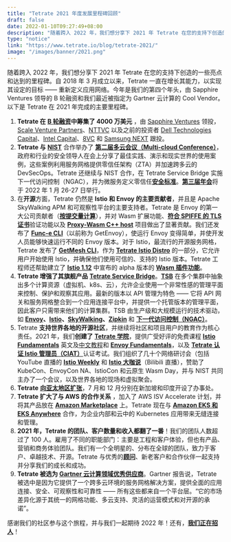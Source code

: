 ```yaml
---
title: "Tetrate 2021 年度发展里程碑回顾"
draft: false
date: 2022-01-10T09:27:49+08:00
description: "随着跨入 2022 年，我们想分享下 2021 年 Tetrate 在您的支持下创造的一些亮点和达到的里程碑。"
type: "notice"
link: "https://www.tetrate.io/blog/tetrate-2021/"
image: "/images/banner/2021.png"
---
```


随着跨入 2022 年，我们想分享下 2021 年 Tetrate 在您的支持下创造的一些亮点和达到的里程碑。自 2018 年 3 月成立以来，Tetrate 一直在增长其能力，以实现其设定的目标 —— 重新定义应用网络。今年是我们的第四个年头，由 Sapphire Ventures 领导的 B 轮融资和我们最近被指定为 Gartner 云计算的 Cool Vendor。以下是 Tetrate 在 2021 年完成的主要里程碑。

1. **Tetrate 在** [**B 轮融资**](https://www.tetrate.io/blog/series-b-journey-next-steps/)**中筹集了 4000 万美元** ，由 [Sapphire Ventures](https://sapphireventures.com/) 领投，[Scale Venture Partners](https://www.scalevp.com/)、[NTTVC](https://nttvc.com/) 以及之前的投资者 [Dell Technologies Capital](https://www.delltechnologiescapital.com/)、[Intel Capital](https://www.intel.com/content/www/us/en/intel-capital/overview.html)、[8VC](https://8vc.com/) 和 [Samsung NEXT](http://www.samsungnext.com/) 跟投。
2. **Tetrate 与** [**NIST**](https://www.businesswire.com/news/home/20201217005236/en/Federal-Agency-NIST-and-Service-Mesh-Leader-Tetrate-to-Co-host-Conference-on-Foundational-Security-Approaches-for-Microservices-in-Multi-Cloud) 合作举办了 [**第二届多云会议（Multi-cloud Conference）**](https://www.tetrate.io/blog/service-mesh-zero-trust-network-architecture/)，政府和行业的安全领导人在会上分享了最佳实践、演示和现实世界的使用案例，这些案例利用服务网格提供零信任架构（ZTA）并加速跨多云的 DevSecOps。Tetrate 还继续与 NIST 合作，在 Tetrate Service Bridge 实施下一代访问控制（NGAC），并为微服务定义零信任[**安全标准**](https://csrc.nist.gov/publications/search?keywords-lg=800-204&sortBy-lg=Number+DESC&viewMode-lg=brief&ipp-lg=all&status-lg=Final%2CDraft&series-lg=SP&topicsMatch-lg=ANY&controlsMatch-lg=ANY)。[**第三届年会**](https://www.tetrate.io/zta-devsecops-conference-2022/)将于 2022 年 1 月 26-27 日举行。
3. 在**开源**方面，Tetrate 仍然是 **Istio 和 Envoy 的主要贡献者**，并且是 Apache SkyWalking APM 和可观察性平台的主要支持者。Tetrate 是 Envoy 的第一大公司贡献者（[**按提交量计算**](https://envoy.devstats.cncf.io/d/5/companies-table?orgId=1&var-period_name=Last%20year&var-metric=commits)），并对 Wasm 扩展功能、[**符合 SPIFFE 的 TLS 证书**](https://github.com/envoyproxy/envoy/blob/main/CODEOWNERS#L49)验证功能以及 [**Proxy-Wasm C++ host**](https://github.com/proxy-wasm/proxy-wasm-cpp-host) 项目做出了显著贡献。我们还发布了 [**Func-e CLI**](https://func-e.io/)（以前称为 GetEnvoy），使运行 Envoy 变得简单，并使开发人员能够快速运行不同的 Envoy 版本。对于 Istio，最流行的开源服务网格，Tetrate 发布了 [**GetMesh CLI**](https://istio.tetratelabs.io/getmesh-cli/)，作为 [**Tetrate Istio Distro**](https://istio.tetratelabs.io/) 的一部分，它允许用户开始使用 Istio，并确保他们使用可信的、支持的 Istio 版本。Tetrate 工程师还帮助建立了 [**Istio 1.12**](https://istio.io/latest/blog/2021/wasm-api-alpha/) 中宣布的 alpha 版本的 [**Wasm 插件功能**](https://www.tetrate.io/blog/istio-wasm-extensions-and-ecosystem/)。
4. **Tetrate 增强了其旗舰产品** [**Tetrate Service Bridge**](https://www.tetrate.io/tetrate-service-bridge)。[**TSB**](https://thenewstack.io/tetrate-service-bridge-to-close-enterprise-application-networking-gap-via-service-mesh/) 在多个集群中抽象出多个计算资源（虚拟机、k8s、云），允许企业使用一个非常性感的管理平面来控制、保护和观察其应用。最新的版本以 API 管理为特色 —— 它将 API 网关和服务网格整合到一个应用连接平台中，并提供一个托管版本的管理平面，因此客户只需带来他们的计算集群。TSB 由生产级和大规模运行的技术驱动，如 [**Envoy**](https://envoyproxy.io/)**、**[**Istio**](https://istio.io/)**、**[**SkyWalking**](https://skywalking.apache.org/)**、**[**Zipkin**](https://zipkin.io/) 和 [**下一代访问控制（NGAC）**](https://www.tetrate.io/blog/unpacking-next-generation-access-control-ngac-and-tetrate-q/)。
5. Tetrate **支持世界各地的开源社区**，并继续将社区和项目用户的教育作为核心责任。2021 年，我们**创建了** [**Tetrate 学院**](https://academy.tetrate.io/)，提供广受好评的免费课程 [**Istio Fundamentals**](https://academy.tetrate.io/courses/istio-fundamentals) 英文及[中文教程](https://academy.tetrate.io/courses/istio-fundamentals-zh)和 [**Envoy Fundamentals**](https://academy.tetrate.io/courses/envoy-fundamentals)，以及 [**Tetrate 认证 Istio 管理员（CIAT）**](https://academy.tetrate.io/courses/certified-istio-administrator)认证考试。我们组织了几十个网络研讨会（包括 YouTube 直播的 [**Istio Weekly**](https://istioweekly.com/) 和 [**Istio 大咖说**](https://space.bilibili.com/1698576814/)（Bilibili 直播），赞助了 KubeCon、EnvoyCon NA、IstioCon 和云原生 Wasm Day，并与 NIST 共同主办了一个会议，以及世界各地的现场和虚拟聚会。
6. **Tetrate** [**向亚太地区扩张**](https://www.tetrate.io/blog/servicemesh-apac-expansion/)，7 月和 12 月分别在新加坡和印度开设了办事处。
7. **Tetrate 扩大了与 AWS 的合作关系** ，加入了 AWS ISV Accelerate 计划，并将其产品放在 [**Amazon Marketplace**](https://www.tetrate.io/blog/aws-marketplace/) 上。Tetrate 现在与 [**Amazon EKS 和 EKS Anywhere**](https://www.tetrate.io/blog/tetrate-eks-anywhere/) 合作，为企业内部和云中的 Kubernetes 应用带来无缝连接和管理。
8. **2021 年，Tetrate 的团队、客户数量和收入都翻了一番**！我们的团队人数超过了 100 人。雇用了不同的职能部门：主要是工程和客户体验，但也有产品、营销和商务体验团队。我们有一个全明星的、分布在全球的团队，致力于客户、卓越技术、开源。Tetrate 与优秀的[**顾问**](https://www.tetrate.io/about-us/#advisors)、新老客户和合作伙伴一起支持并分享我们的成长和成功。
9. **Tetrate 被选为 [Gartner 云计算领域优秀供应商](https://www.tetrate.io/blog/tetrate-named-gartner-cool-vendor/)**。Gartner 报告说，Tetrate 被选中是因为它提供了一个跨多云环境的服务网格解决方案，提供全面的应用连接、安全、可观察性和可靠性 —— 所有这些都来自一个平台层。“它的市场差异化源于其统一的网格功能、多云支持、灵活的运营模式和对开源的承诺”。

感谢我们的社区参与这个旅程，并与我们一起期待 2022 年！还有，**[我们正在招人](http://www.tetrate.io/careers)**！
